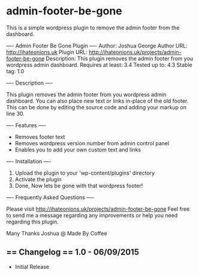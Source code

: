# admin-footer-be-gone
This is a simple wordpress plugin to remove the admin footer from the dashboard.

—- Admin Footer Be Gone Plugin —-
Author: Joshua George
Author URL: http://ihateonions.uk
Plugin URL: http://ihateonions.uk/projects/admin-footer-be-gone
Description: This plugin removes the admin footer from you wordpress admin dashboard.
Requires at least: 3.4
Tested up to: 4.3
Stable tag: 1.0


—- Description —-

This plugin removes the admin footer from you wordpress admin dashboard. You can also place new text or links in-place of the old footer. This can be done by editing the source code and adding your markup on line 30.


—- Features —-
* Removes footer text
* Removes wordpress version number from admin control panel
* Enables you to add your own custom text and links

—- Installation —-

1. Upload the plugin to your 'wp-content/plugins' directory
2. Activate the plugin
3. Done, Now lets be gone with that wordpress footer!


—- Frequently Asked Questions —-

Please visit http://ihateonions.uk/projects/admin-footer-be-gone
Feel free to send me a message regarding any improvements or help you need regarding this plugin.

Many Thanks
Joshua @ Made By Coffee


== Changelog ==
1.0 - 06/09/2015
----------------------------------------------------------------------
- Initial Release
